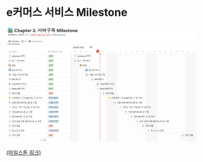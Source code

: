 # e커머스 서비스 Milestone
![img.png](images/milestone.png)

[(마일스톤 링크)](https://glittery-mushroom-c03.notion.site/16b30e1eb5dc80949828ef506ca177e7?v=16b30e1eb5dc812ea942000cfb31dd22)